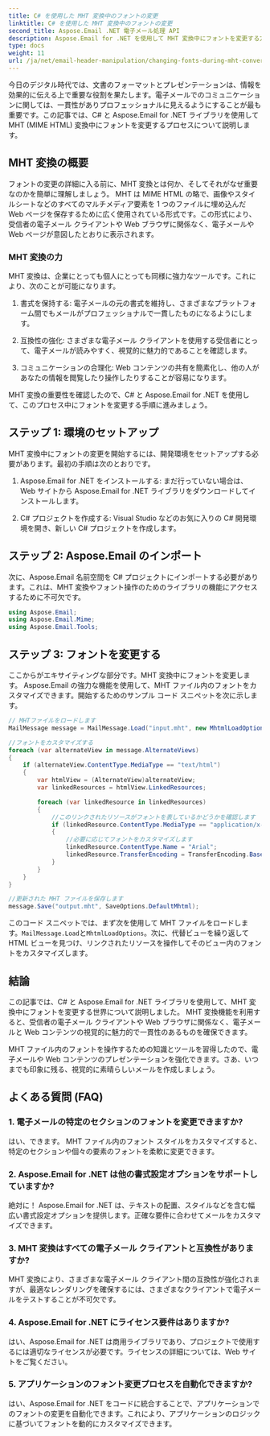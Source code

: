 ```yaml
---
title: C# を使用した MHT 変換中のフォントの変更
linktitle: C# を使用した MHT 変換中のフォントの変更
second_title: Aspose.Email .NET 電子メール処理 API
description: Aspose.Email for .NET を使用して MHT 変換中にフォントを変更する方法を学習します。ソースコード付きのステップバイステップガイド。電子メールのアーカイブや文書管理に最適です。
type: docs
weight: 11
url: /ja/net/email-header-manipulation/changing-fonts-during-mht-conversion-using-csharp/
---
```


今日のデジタル時代では、文書のフォーマットとプレゼンテーションは、情報を効果的に伝える上で重要な役割を果たします。電子メールでのコミュニケーションに関しては、一貫性がありプロフェッショナルに見えるようにすることが最も重要です。この記事では、C# と Aspose.Email for .NET ライブラリを使用して MHT (MIME HTML) 変換中にフォントを変更するプロセスについて説明します。

## MHT 変換の概要

フォントの変更の詳細に入る前に、MHT 変換とは何か、そしてそれがなぜ重要なのかを簡単に理解しましょう。 MHT は MIME HTML の略で、画像やスタイルシートなどのすべてのマルチメディア要素を 1 つのファイルに埋め込んだ Web ページを保存するために広く使用されている形式です。この形式により、受信者の電子メール クライアントや Web ブラウザに関係なく、電子メールや Web ページが意図したとおりに表示されます。

### MHT 変換の力

MHT 変換は、企業にとっても個人にとっても同様に強力なツールです。これにより、次のことが可能になります。

1. 書式を保持する: 電子メールの元の書式を維持し、さまざまなプラットフォーム間でもメールがプロフェッショナルで一貫したものになるようにします。

2. 互換性の強化: さまざまな電子メール クライアントを使用する受信者にとって、電子メールが読みやすく、視覚的に魅力的であることを確認します。

3. コミュニケーションの合理化: Web コンテンツの共有を簡素化し、他の人があなたの情報を閲覧したり操作したりすることが容易になります。

MHT 変換の重要性を確認したので、C# と Aspose.Email for .NET を使用して、このプロセス中にフォントを変更する手順に進みましょう。

## ステップ 1: 環境のセットアップ

MHT 変換中にフォントの変更を開始するには、開発環境をセットアップする必要があります。最初の手順は次のとおりです。

1. Aspose.Email for .NET をインストールする: まだ行っていない場合は、Web サイトから Aspose.Email for .NET ライブラリをダウンロードしてインストールします。

2. C# プロジェクトを作成する: Visual Studio などのお気に入りの C# 開発環境を開き、新しい C# プロジェクトを作成します。

## ステップ 2: Aspose.Email のインポート

次に、Aspose.Email 名前空間を C# プロジェクトにインポートする必要があります。これは、MHT 変換やフォント操作のためのライブラリの機能にアクセスするために不可欠です。

```csharp
using Aspose.Email;
using Aspose.Email.Mime;
using Aspose.Email.Tools;
```

## ステップ 3: フォントを変更する

ここからがエキサイティングな部分です。MHT 変換中にフォントを変更します。 Aspose.Email の強力な機能を使用して、MHT ファイル内のフォントをカスタマイズできます。開始するためのサンプル コード スニペットを次に示します。

```csharp
// MHTファイルをロードします
MailMessage message = MailMessage.Load("input.mht", new MhtmlLoadOptions());

//フォントをカスタマイズする
foreach (var alternateView in message.AlternateViews)
{
    if (alternateView.ContentType.MediaType == "text/html")
    {
        var htmlView = (AlternateView)alternateView;
        var linkedResources = htmlView.LinkedResources;

        foreach (var linkedResource in linkedResources)
        {
            //このリンクされたリソースがフォントを表しているかどうかを確認します
            if (linkedResource.ContentType.MediaType == "application/x-font-ttf")
            {
                //必要に応じてフォントをカスタマイズします
                linkedResource.ContentType.Name = "Arial";
                linkedResource.TransferEncoding = TransferEncoding.Base64;
            }
        }
    }
}

//更新された MHT ファイルを保存します
message.Save("output.mht", SaveOptions.DefaultMhtml);
```

このコード スニペットでは、まず次を使用して MHT ファイルをロードします。`MailMessage.Load`と`MhtmlLoadOptions`。次に、代替ビューを繰り返して HTML ビューを見つけ、リンクされたリソースを操作してそのビュー内のフォントをカスタマイズします。

## 結論

この記事では、C# と Aspose.Email for .NET ライブラリを使用して、MHT 変換中にフォントを変更する世界について説明しました。 MHT 変換機能を利用すると、受信者の電子メール クライアントや Web ブラウザに関係なく、電子メールと Web コンテンツの視覚的に魅力的で一貫性のあるものを確保できます。

MHT ファイル内のフォントを操作するための知識とツールを習得したので、電子メールや Web コンテンツのプレゼンテーションを強化できます。さあ、いつまでも印象に残る、視覚的に素晴らしいメールを作成しましょう。

## よくある質問 (FAQ)

### 1. 電子メールの特定のセクションのフォントを変更できますか?

   はい、できます。 MHT ファイル内のフォント スタイルをカスタマイズすると、特定のセクションや個々の要素のフォントを柔軟に変更できます。

### 2. Aspose.Email for .NET は他の書式設定オプションをサポートしていますか?

   絶対に！ Aspose.Email for .NET は、テキストの配置、スタイルなどを含む幅広い書式設定オプションを提供します。正確な要件に合わせてメールをカスタマイズできます。

### 3. MHT 変換はすべての電子メール クライアントと互換性がありますか?

   MHT 変換により、さまざまな電子メール クライアント間の互換性が強化されますが、最適なレンダリングを確保するには、さまざまなクライアントで電子メールをテストすることが不可欠です。

### 4. Aspose.Email for .NET にライセンス要件はありますか?

   はい、Aspose.Email for .NET は商用ライブラリであり、プロジェクトで使用するには適切なライセンスが必要です。ライセンスの詳細については、Web サイトをご覧ください。

### 5. アプリケーションのフォント変更プロセスを自動化できますか?

   はい、Aspose.Email for .NET をコードに統合することで、アプリケーションでのフォントの変更を自動化できます。これにより、アプリケーションのロジックに基づいてフォントを動的にカスタマイズできます。